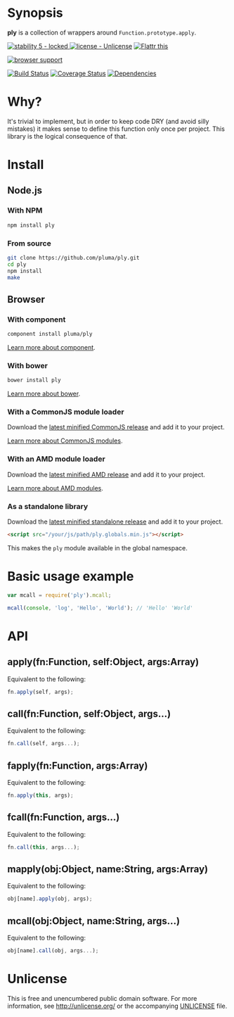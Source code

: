 # Synopsis

**ply** is a collection of wrappers around `Function.prototype.apply`.

[![stability 5 - locked](http://b.repl.ca/v1/stability-5_--_locked-blue.png)
](http://nodejs.org/api/documentation.html#documentation_stability_index) [![license - Unlicense](http://b.repl.ca/v1/license-Unlicense-lightgrey.png)](http://unlicense.org/) [![Flattr this](https://api.flattr.com/button/flattr-badge-large.png)](https://flattr.com/submit/auto?user_id=pluma&url=https://github.com/pluma/ply)

[![browser support](https://ci.testling.com/pluma/ply.png)](https://ci.testling.com/pluma/ply)

[![Build Status](https://travis-ci.org/pluma/ply.png?branch=master)](https://travis-ci.org/pluma/ply) [![Coverage Status](https://coveralls.io/repos/pluma/ply/badge.png?branch=master)](https://coveralls.io/r/pluma/ply?branch=master) [![Dependencies](https://david-dm.org/pluma/ply.png?theme=shields.io)](https://david-dm.org/pluma/ply)

# Why?

It's trivial to implement, but in order to keep code DRY (and avoid silly mistakes) it makes sense to define this function only once per project. This library is the logical consequence of that.

# Install

## Node.js

### With NPM

```sh
npm install ply
```

### From source

```sh
git clone https://github.com/pluma/ply.git
cd ply
npm install
make
```

## Browser

### With component

```sh
component install pluma/ply
```

[Learn more about component](https://github.com/component/component).

### With bower

```sh
bower install ply
```

[Learn more about bower](https://github.com/twitter/bower).

### With a CommonJS module loader

Download the [latest minified CommonJS release](https://raw.github.com/pluma/ply/master/dist/ply.min.js) and add it to your project.

[Learn more about CommonJS modules](http://wiki.commonjs.org/wiki/Modules/1.1).

### With an AMD module loader

Download the [latest minified AMD release](https://raw.github.com/pluma/ply/master/dist/ply.amd.min.js) and add it to your project.

[Learn more about AMD modules](http://requirejs.org/docs/whyamd.html).

### As a standalone library

Download the [latest minified standalone release](https://raw.github.com/pluma/ply/master/dist/ply.globals.min.js) and add it to your project.

```html
<script src="/your/js/path/ply.globals.min.js"></script>
```

This makes the `ply` module available in the global namespace.

# Basic usage example

```javascript
var mcall = require('ply').mcall;

mcall(console, 'log', 'Hello', 'World'); // 'Hello' 'World'
```

# API

## apply(fn:Function, self:Object, args:Array)

Equivalent to the following:

```javascript
fn.apply(self, args);
```

## call(fn:Function, self:Object, args...)

Equivalent to the following:

```javascript
fn.call(self, args...);
```

## fapply(fn:Function, args:Array)

Equivalent to the following:

```javascript
fn.apply(this, args);
```

## fcall(fn:Function, args...)

Equivalent to the following:

```javascript
fn.call(this, args...);
```

## mapply(obj:Object, name:String, args:Array)

Equivalent to the following:

```javascript
obj[name].apply(obj, args);
```

## mcall(obj:Object, name:String, args...)

Equivalent to the following:

```javascript
obj[name].call(obj, args...);
```

# Unlicense

This is free and unencumbered public domain software. For more information, see http://unlicense.org/ or the accompanying [UNLICENSE](https://github.com/pluma/ply/blob/master/UNLICENSE) file.
